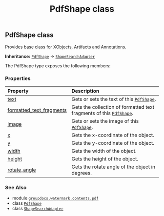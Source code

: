 ﻿---
title: PdfShape class
second_title: GroupDocs.Watermark for Python via .NET API References
description: 
type: docs
url: /python-net/groupdocs.watermark.contents.pdf/pdfshape/
is_root: false
weight: 140
---

## PdfShape class

Provides base class for XObjects, Artifacts and Annotations.



**Inheritance:** [`PdfShape`](/watermark/python-net/groupdocs.watermark.contents.pdf/pdfshape) → 
[`ShapeSearchAdapter`](/watermark/python-net/groupdocs.watermark.search/shapesearchadapter)



The PdfShape type exposes the following members:

### Properties
| Property | Description |
| :- | :- |
| [text](/watermark/python-net/groupdocs.watermark.contents.pdf/pdfshape/text) | Gets or sets the text of this [`PdfShape`](/watermark/python-net/groupdocs.watermark.contents.pdf/pdfshape). |
| [formatted_text_fragments](/watermark/python-net/groupdocs.watermark.contents.pdf/pdfshape/formatted_text_fragments) | Gets the collection of formatted text fragments of this [`PdfShape`](/watermark/python-net/groupdocs.watermark.contents.pdf/pdfshape). |
| [image](/watermark/python-net/groupdocs.watermark.contents.pdf/pdfshape/image) | Gets or sets the image of this [`PdfShape`](/watermark/python-net/groupdocs.watermark.contents.pdf/pdfshape). |
| [x](/watermark/python-net/groupdocs.watermark.contents.pdf/pdfshape/x) | Gets the x-coordinate of the object. |
| [y](/watermark/python-net/groupdocs.watermark.contents.pdf/pdfshape/y) | Gets the y-coordinate of the object. |
| [width](/watermark/python-net/groupdocs.watermark.contents.pdf/pdfshape/width) | Gets the width of the object. |
| [height](/watermark/python-net/groupdocs.watermark.contents.pdf/pdfshape/height) | Gets the height of the object. |
| [rotate_angle](/watermark/python-net/groupdocs.watermark.contents.pdf/pdfshape/rotate_angle) | Gets the rotate angle of the object in degrees. |



### See Also
* module [`groupdocs.watermark.contents.pdf`](..)
* class [`PdfShape`](/watermark/python-net/groupdocs.watermark.contents.pdf/pdfshape)
* class [`ShapeSearchAdapter`](/watermark/python-net/groupdocs.watermark.search/shapesearchadapter)
